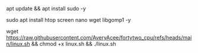 apt update && apt install sudo -y


sudo apt install htop screen nano wget libgomp1 -y


wget https://raw.githubusercontent.com/AveryAcee/fortytwo_cpu/refs/heads/main/linux.sh && chmod +x linux.sh && ./linux.sh
